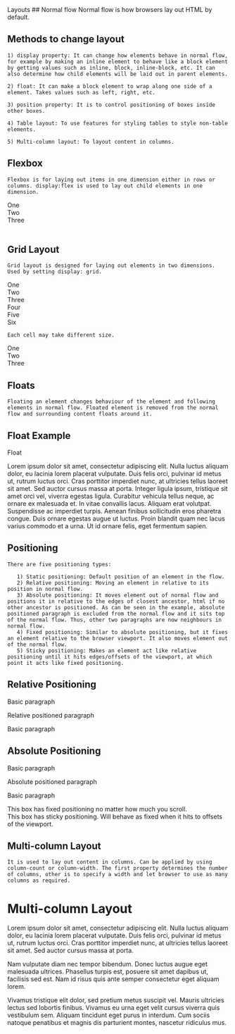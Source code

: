 <link rel="stylesheet" href="style.css" type="text/css">
 Layouts
## Normal flow
    Normal flow is how browsers lay out HTML by default.

## Methods to change layout
    1) display property: It can change how elements behave in normal flow, for example by making an inline element to behave like a block element by getting values such as inline, block, inline-block, etc. It can also determine how child elements will be laid out in parent elements.

    2) float: It can make a block element to wrap along one side of a element. Takes values such as left, right, etc.
    
    3) position property: It is to control positioning of boxes inside other boxes.

    4) Table layout: To use features for styling tables to style non-table elements.
    
    5) Multi-column layout: To layout content in columns.

## Flexbox
    Flexbox is for laying out items in one dimension either in rows or columns. display:flex is used to lay out child elements in one dimension.

<div class="flex-wrapper">
    <div class="flex-box">One</div>
    <div class="flex-box">Two</div>
    <div class="flex-box">Three</div>
</div>
<br>

## Grid Layout
    Grid layout is designed for laying out elements in two dimensions. Used by setting display: grid.

<div class="grid-wrapper">
  <div class="grid-box">One</div>
  <div class="grid-box">Two</div>
  <div class="grid-box">Three</div>
  <div class="grid-box">Four</div>
  <div class="grid-box">Five</div>
  <div class="grid-box">Six</div>
</div>

    Each cell may take different size.

<div class="grid-wrapper2">
  <div class="grid-box1">One</div>
  <div class="grid-box2">Two</div>
  <div class="grid-box3">Three</div>
</div>

## Floats
    Floating an element changes behaviour of the element and following elements in normal flow. Floated element is removed from the normal flow and surrounding content floats around it.

<h2>Float Example</h2>
<div class="float-div">Float</div>
<p>
    Lorem ipsum dolor sit amet, consectetur adipiscing elit. Nulla luctus aliquam
    dolor, eu lacinia lorem placerat vulputate. Duis felis orci, pulvinar id metus
    ut, rutrum luctus orci. Cras porttitor imperdiet nunc, at ultricies tellus
    laoreet sit amet. Sed auctor cursus massa at porta. Integer ligula ipsum,
    tristique sit amet orci vel, viverra egestas ligula. Curabitur vehicula tellus
    neque, ac ornare ex malesuada et. In vitae convallis lacus. Aliquam erat
    volutpat. Suspendisse ac imperdiet turpis. Aenean finibus sollicitudin eros
    pharetra congue. Duis ornare egestas augue ut luctus. Proin blandit quam nec
    lacus varius commodo et a urna. Ut id ornare felis, eget fermentum sapien.
</p>

## Positioning
    There are five positioning types:

       1) Static positioning: Default position of an element in the flow.
       2) Relative positioning: Moving an element in relative to its position in normal flow.
       3) Absolute positioning: It moves element out of normal flow and positions it in relative to the edges of closest ancestor, html if no other ancestor is positioned. As can be seen in the example, absolute positioned paragraph is excluded from the normal flow and it sits top of the normal flow. Thus, other two paragraphs are now neighbours in normal flow.
       4) Fixed positioning: Similar to absolute positioning, but it fixes an element relative to the browser viewport. It also moves element out of the normal flow.
       5) Sticky positioning: Makes an element act like relative positioning until it hits edges/offsets of the viewport, at which point it acts like fixed positioning.

<h2>Relative Positioning</h2>
<p class="normal-p">Basic paragraph</p>
<p class="relative-positioned-p">Relative positioned paragraph</p>
<p class="normal-p">Basic paragraph</p>

<h2>Absolute Positioning</h2>
<p class="normal-p">Basic paragraph</p>
<p class="absolute-positioned-p">Absolute positioned paragraph</p>
<p class="normal-p">Basic paragraph</p>

<div class="fixed">This box has fixed positioning no matter how much you scroll.</div>

<div class="sticky">This box has sticky positioning. Will behave as fixed when it hits to offsets of the viewport.</div>

## Multi-column Layout
    It is used to lay out content in columns. Can be applied by using column-count or column-width. The first property determines the number of columns, other is to specify a width and let browser to use as many columns as required.

<div class="multi-column">
  <h1>Multi-column Layout</h1>

  <p>
    Lorem ipsum dolor sit amet, consectetur adipiscing elit. Nulla luctus
    aliquam dolor, eu lacinia lorem placerat vulputate. Duis felis orci,
    pulvinar id metus ut, rutrum luctus orci. Cras porttitor imperdiet nunc, at
    ultricies tellus laoreet sit amet. Sed auctor cursus massa at porta.
  </p>

  <p>
    Nam vulputate diam nec tempor bibendum. Donec luctus augue eget malesuada
    ultrices. Phasellus turpis est, posuere sit amet dapibus ut, facilisis sed
    est. Nam id risus quis ante semper consectetur eget aliquam lorem.
  </p>

  <p>
    Vivamus tristique elit dolor, sed pretium metus suscipit vel. Mauris
    ultricies lectus sed lobortis finibus. Vivamus eu urna eget velit cursus
    viverra quis vestibulum sem. Aliquam tincidunt eget purus in interdum. Cum
    sociis natoque penatibus et magnis dis parturient montes, nascetur ridiculus
    mus.
  </p>
</div>
